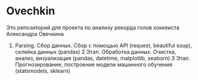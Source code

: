 # Ovechkin
Это репозиторий для проекта по анализу рекорда голов хоккеиста Александра Овечкина
1. Parsing. Сбор данных. Сбор с помощью API (request, beautiful soup), склейка данных (pandas) 
2 Этап. Обработка данных. Очистка, анализ, визуализация (pandas, datetime, matplotlib, seaborn)
3 Этап. Прогнозирование, построение модели машинного обучения (statsmodels, sklearn)
